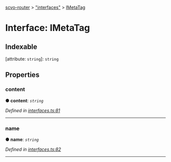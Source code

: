 [scvo-router](../README.md) > ["interfaces"](../modules/_interfaces_.md) > [IMetaTag](../interfaces/_interfaces_.imetatag.md)



# Interface: IMetaTag

## Indexable

\[attribute: `string`\]:&nbsp;`string`

## Properties
<a id="content"></a>

###  content

**●  content**:  *`string`* 

*Defined in [interfaces.ts:81](https://github.com/scvodigital/scvo-router/blob/2753b73/src/interfaces.ts#L81)*





___

<a id="name"></a>

###  name

**●  name**:  *`string`* 

*Defined in [interfaces.ts:82](https://github.com/scvodigital/scvo-router/blob/2753b73/src/interfaces.ts#L82)*





___


